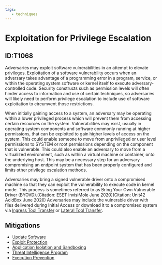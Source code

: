 ```yaml
---
tags:
   - techniques
---
```

# Exploitation for Privilege Escalation
## ID:T1068
Adversaries may exploit software vulnerabilities in an attempt to elevate privileges. Exploitation of a software vulnerability occurs when an adversary takes advantage of a programming error in a program, service, or within the operating system software or kernel itself to execute adversary-controlled code. Security constructs such as permission levels will often hinder access to information and use of certain techniques, so adversaries will likely need to perform privilege escalation to include use of software exploitation to circumvent those restrictions.

When initially gaining access to a system, an adversary may be operating within a lower privileged process which will prevent them from accessing certain resources on the system. Vulnerabilities may exist, usually in operating system components and software commonly running at higher permissions, that can be exploited to gain higher levels of access on the system. This could enable someone to move from unprivileged or user level permissions to SYSTEM or root permissions depending on the component that is vulnerable. This could also enable an adversary to move from a virtualized environment, such as within a virtual machine or container, onto the underlying host. This may be a necessary step for an adversary compromising an endpoint system that has been properly configured and limits other privilege escalation methods.

Adversaries may bring a signed vulnerable driver onto a compromised machine so that they can exploit the vulnerability to execute code in kernel mode. This process is sometimes referred to as Bring Your Own Vulnerable Driver (BYOVD).(Citation: ESET InvisiMole June 2020)(Citation: Unit42 AcidBox June 2020) Adversaries may include the vulnerable driver with files delivered during Initial Access or download it to a compromised system via [Ingress Tool Transfer](/mitre/techniques/T1105) or [Lateral Tool Transfer](/mitre/techniques/T1570).
## Mitigations
* [Update Software](/mitre/mitigations/M1051)
* [Exploit Protection](/mitre/mitigations/M1050)
* [Application Isolation and Sandboxing](/mitre/mitigations/M1048)
* [Threat Intelligence Program](/mitre/mitigations/M1019)
* [Execution Prevention](/mitre/mitigations/M1038)
